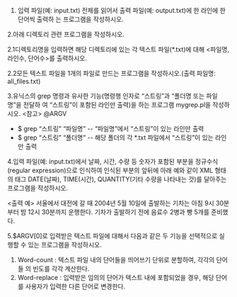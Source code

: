 1. 입력 파일(예: input.txt) 전체를 읽어서 출력 파일(예: output.txt)에 한 라인에 한 단어씩 출력하
는 프로그램을 작성하시오.

2.아래 디렉토리 관련 프로그램을 작성하시오.

2.1디렉토리명을 입력하면 해당 디렉토리에 있는 각 텍스트 파일(*.txt)에 대해 <파일명, 라인수,
단어수>를 출력하시오.

2.2모든 텍스트 파일을 1개의 파일로 만드는 프로그램을 작성하시오.(출력 파일명: all_files.txt)

3.유닉스의 grep 명령과 유사한 기능(명령행 인자로 “스트링”과 “폴더명 또는 파일명”을 전달하
여 “스트링”이 포함된 라인만 출력)을 하는 프로그램 mygrep.pl을 작성하시오. <참고> @ARGV

- $ grep “스트링” “파일명” -- “파일명”에서 “스트링”이 있는 라인만 출력
- $ grep “스트링” “폴더명” -- 해당 폴더의 각 *.txt 파일에서 “스트링”이 있는 라인만 출력

4.입력 파일(예: input.txt)에서 날짜, 시간, 수량 등 숫자가 포함된 부분을 정규수식(regular
expression)으로 인식하여 인식된 부분의 앞뒤에 아래 예와 같이 XML 형태의 태그 DATE(날짜),
TIME(시간), QUANTITY(기타 수량을 나타내는 것)를 달아주는 프로그램을 작성하시오.

<출력 예>
서울에서 대전에 갈 때 <DATE>2004년 5월 10일</DATE>에 출발하는 기차는 아침 <TIME>9시
30분</TIME>부터 밤 <TIME>12시 30분</TIME>까지 운행한다. 기차가 출발하기 전에 음료수
<QUANTITY>2병</QUANTITY>과 빵 <QUANTITY>5개</QUANTITY>를 준비했다.

5.$ARGV[0]로 입력받은 텍스트 파일에 대해서 다음과 같은 두 기능을 선택적으로 실행할 수
있는 프로그램을 작성하시오.

1) Word-count : 텍스트 파일 내의 단어들을 띄어쓰기 단위로 분할하여, 각각의 단어들
의 빈도를 각각 계산한다.
2) Word-replace : 입력받은 임의의 단어가 텍스트 내에 포함되었을 경우, 해당 단어를
사용자가 입력한 다른 단어로 변경한다.
